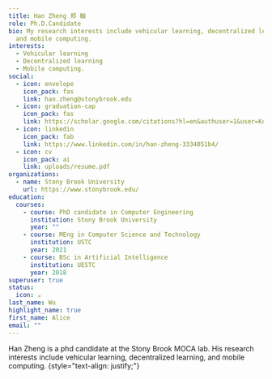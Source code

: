 ```yaml
---
title: Han Zheng 郑 翰
role: Ph.D.Candidate
bio: My research interests include vehicular learning, decentralized learning
  and mobile computing.
interests:
  - Vehicular learning
  - Decentralized learning
  - Mobile computing.
social:
  - icon: envelope
    icon_pack: fas
    link: han.zheng@stonybrook.edu
  - icon: graduation-cap
    icon_pack: fas
    link: https://scholar.google.com/citations?hl=en&authuser=1&user=Kq3qH1AAAAAJ
  - icon: linkedin
    icon_pack: fab
    link: https://www.linkedin.com/in/han-zheng-3334051b4/
  - icon: cv
    icon_pack: ai
    link: uploads/resume.pdf
organizations:
  - name: Stony Brook University
    url: https://www.stonybrook.edu/
education:
  courses:
    - course: PhD candidate in Computer Engineering
      institution: Stony Brook University
      year: ""
    - course: MEng in Computer Science and Technology
      institution: USTC
      year: 2021
    - course: BSc in Artificial Intelligence
      institution: UESTC
      year: 2018
superuser: true
status:
  icon: ☕️
last_name: Wu
highlight_name: true
first_name: Alice
email: ""
---
```

Han Zheng is a phd candidate at the Stony Brook MOCA lab. His research interests include vehicular learning, decentralized learning, and mobile computing.
{style="text-align: justify;"}
